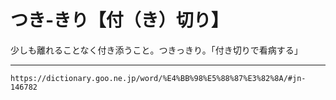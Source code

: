 # つき‐きり【付（き）切り】

少しも離れることなく付き添うこと。つきっきり。「付き切りで看病する」

---
`https://dictionary.goo.ne.jp/word/%E4%BB%98%E5%88%87%E3%82%8A/#jn-146782`